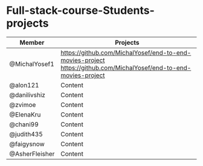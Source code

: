 # Full-stack-course-Students-projects



Member | Projects
------------ | -------------
@MichalYosef1 | https://github.com/MichalYosef/end-to-end-movies-project <br> https://github.com/MichalYosef/end-to-end-movies-project
@alon121 | Content 
@danilivshiz | Content 
@zvimoe | Content
@ElenaKru | Content 
@chani99 | Content 
@judith435 | Content 
@faigysnow | Content
@AsherFleisher | Content
